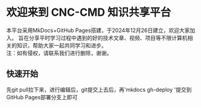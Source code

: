 # 欢迎来到 CNC-CMD 知识共享平台

本平台采用MkDocs+GitHub Pages搭建，于2024年12月26日建立，欢迎大家加入。
旨在分享平时学习过程中遇到的好的技术文章、视频、项目等不限计算机相关的知识，帮助大家一起共同学习和进步。  
注：如有侵权，请联系我们进行删除，谢谢。

## 快速开始
先git pull拉下来，进行编辑后，git提交上去后，再'mkdocs gh-deploy '提交到GitHub Pages部署分支上即可

